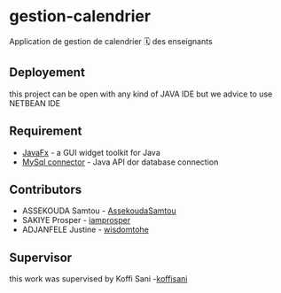 # gestion-calendrier
Application de gestion de calendrier 🗓 des enseignants  

## Deployement
this project can be open with any kind of JAVA IDE  but we advice to use NETBEAN IDE

## Requirement

* [JavaFx](https://openjfx.io/) -  a GUI widget toolkit for Java
* [MySql connector](https://www.mysql.com/fr/products/connector/) - Java API dor database connection


## Contributors
* ASSEKOUDA Samtou  - [AssekoudaSamtou](https://github.com/AssekoudaSamtou)
* SAKIYE Prosper  - [iamprosper](https://github.com/iamprosper)
* ADJANFELE Justine  - [wisdomtohe](https://github.com/eloragodson)

## Supervisor
this work was supervised by Koffi Sani -[koffisani](https://github.com/koffisani)

